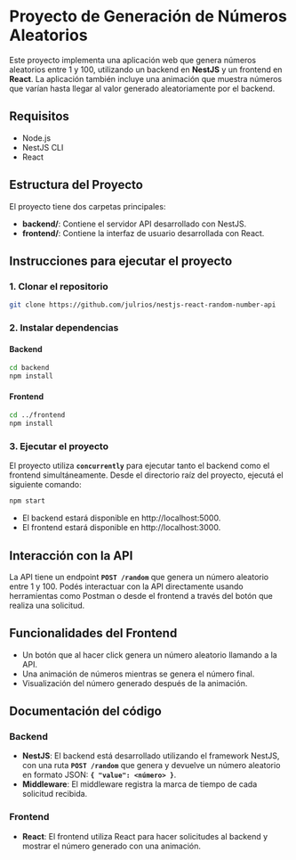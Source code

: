 # Proyecto de Generación de Números Aleatorios

Este proyecto implementa una aplicación web que genera números aleatorios entre 1 y 100, utilizando un backend en **NestJS** y un frontend en **React**. La aplicación también incluye una animación que muestra números que varían hasta llegar al valor generado aleatoriamente por el backend.

## Requisitos

- Node.js
- NestJS CLI
- React

## Estructura del Proyecto

El proyecto tiene dos carpetas principales:

- **backend/**: Contiene el servidor API desarrollado con NestJS.
- **frontend/**: Contiene la interfaz de usuario desarrollada con React.

## Instrucciones para ejecutar el proyecto

### 1. Clonar el repositorio

```bash
git clone https://github.com/julrios/nestjs-react-random-number-api
```

### 2. Instalar dependencias

#### Backend

```bash
cd backend
npm install
```

#### Frontend

```bash
cd ../frontend
npm install
```

### 3. Ejecutar el proyecto

El proyecto utiliza **`concurrently`** para ejecutar tanto el backend como el frontend simultáneamente. Desde el directorio raíz del proyecto, ejecutá el siguiente comando:

```bash
npm start
```

- El backend estará disponible en http://localhost:5000.
- El frontend estará disponible en http://localhost:3000.

## Interacción con la API

La API tiene un endpoint **`POST /random`** que genera un número aleatorio entre 1 y 100. Podés interactuar con la API directamente usando herramientas como Postman o desde el frontend a través del botón que realiza una solicitud.

## Funcionalidades del Frontend

- Un botón que al hacer click genera un número aleatorio llamando a la API.
- Una animación de números mientras se genera el número final.
- Visualización del número generado después de la animación.

## Documentación del código

### Backend

- **NestJS**: El backend está desarrollado utilizando el framework NestJS, con una ruta **`POST /random`** que genera y devuelve un número aleatorio en formato JSON: **`{ "value": <número> }`**.
- **Middleware**: El middleware registra la marca de tiempo de cada solicitud recibida.

### Frontend

- **React**: El frontend utiliza React para hacer solicitudes al backend y mostrar el número generado con una animación.
